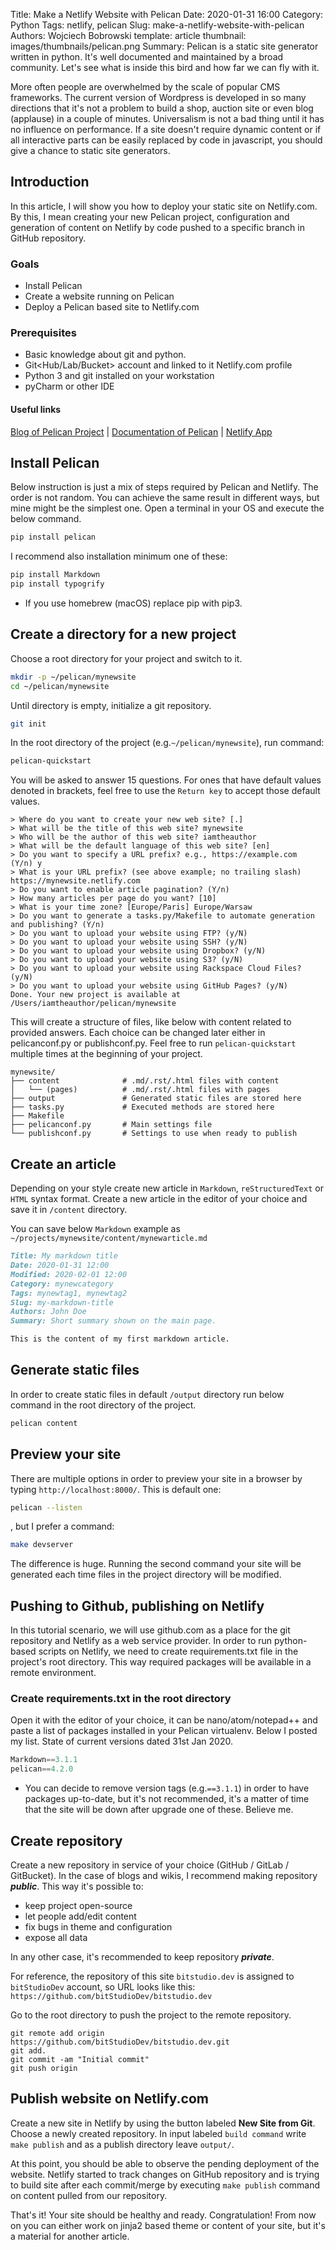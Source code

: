 Title: Make a Netlify Website with Pelican
Date: 2020-01-31 16:00
Category: Python
Tags: netlify, pelican
Slug: make-a-netlify-website-with-pelican
Authors: Wojciech Bobrowski
template: article
thumbnail: images/thumbnails/pelican.png
Summary: Pelican is a static site generator written in python. It's well documented and maintained by a broad community. Let's see what is inside this bird and how far we can fly with it.

More often people are overwhelmed by the scale of popular CMS frameworks. The current version of Wordpress is developed in so many directions that it's not a problem to build a shop, auction site or even blog (applause) in a couple of minutes. Universalism is not a bad thing until it has no influence on performance. If a site doesn't require dynamic content or if all interactive parts can be easily replaced by code in javascript, you should give a chance to static site generators.

## Introduction
In this article, I will show you how to deploy your static site on Netlify.com. By this, I mean creating your new Pelican project, configuration and generation of content on Netlify by code pushed to a specific branch in GitHub repository.

### Goals

- Install Pelican
- Create a website running on Pelican
- Deploy a Pelican based site to Netlify.com

### Prerequisites

- Basic knowledge about git and python.
- Git<Hub/Lab/Bucket> account and linked to it Netlify.com profile
- Python 3 and git installed on your workstation
- pyCharm or other IDE

#### Useful links

[Blog of Pelican Project](https://blog.getpelican.com "https://blog.getpelican.com") |
[Documentation of Pelican](https://docs.getpelican.com/en/stable/ "https://docs.getpelican.com") |
[Netlify App](https://app.netlify.com "https://app.netlify.com")

## Install Pelican
Below instruction is just a mix of steps required by Pelican and Netlify. The order is not random. You can achieve the same result in different ways, but mine might be the simplest one. Open a terminal in your OS and execute the below command.
```bash
pip install pelican
```
I recommend also installation minimum one of these:
```bash
pip install Markdown
pip install typogrify
```
- If you use homebrew (macOS) replace pip with pip3.

## Create a directory for a new project
Choose a root directory for your project and switch to it.
```bash
mkdir -p ~/pelican/mynewsite
cd ~/pelican/mynewsite
```
Until directory is empty, initialize a git repository.
```bash
git init
```
In the root directory of the project (e.g.`~/pelican/mynewsite`), run command:
```bash
pelican-quickstart
```
You will be asked to answer 15 questions. For ones that have default values denoted in brackets, feel free to use the `Return key` to accept those default values.
```language-terminal
> Where do you want to create your new web site? [.]
> What will be the title of this web site? mynewsite
> Who will be the author of this web site? iamtheauthor
> What will be the default language of this web site? [en]
> Do you want to specify a URL prefix? e.g., https://example.com   (Y/n) y
> What is your URL prefix? (see above example; no trailing slash) https://mynewsite.netlify.com
> Do you want to enable article pagination? (Y/n)
> How many articles per page do you want? [10]
> What is your time zone? [Europe/Paris] Europe/Warsaw
> Do you want to generate a tasks.py/Makefile to automate generation and publishing? (Y/n)
> Do you want to upload your website using FTP? (y/N)
> Do you want to upload your website using SSH? (y/N)
> Do you want to upload your website using Dropbox? (y/N)
> Do you want to upload your website using S3? (y/N)
> Do you want to upload your website using Rackspace Cloud Files? (y/N)
> Do you want to upload your website using GitHub Pages? (y/N)
Done. Your new project is available at /Users/iamtheauthor/pelican/mynewsite
```
This will create a structure of files, like below with content related to provided answers. Each choice can be changed later either in pelicanconf.py or publishconf.py. Feel free to run `pelican-quickstart` multiple times at the beginning of your project.
```
mynewsite/
├── content              # .md/.rst/.html files with content
│   └── (pages)          # .md/.rst/.html files with pages
├── output               # Generated static files are stored here
├── tasks.py             # Executed methods are stored here
├── Makefile
├── pelicanconf.py       # Main settings file
└── publishconf.py       # Settings to use when ready to publish
```
## Create an article
Depending on your style create new article in `Markdown`, `reStructuredText` or `HTML` syntax format. Create a new article in the editor of your choice and save it in `/content` directory.

You can save below `Markdown` example as `~/projects/mynewsite/content/mynewarticle.md`
```markdown
Title: My markdown title
Date: 2020-01-31 12:00
Modified: 2020-02-01 12:00
Category: mynewcategory
Tags: mynewtag1, mynewtag2
Slug: my-markdown-title
Authors: John Doe
Summary: Short summary shown on the main page.

This is the content of my first markdown article.
```
## Generate static files
In order to create static files in default `/output` directory run below command in the root directory of the project.
```bash
pelican content
```
## Preview your site
There are multiple options in order to preview your site in a browser by typing `http://localhost:8000/`. This is default one:
```bash
pelican --listen
```
, but I prefer a command:
```bash
make devserver
```
The difference is huge. Running the second command your site will be generated each time files in the project directory will be modified.
##  Pushing to Github, publishing on Netlify
In this tutorial scenario, we will use github.com as a place for the git repository and Netlify as a web service provider. In order to run python-based scripts on Netlify, we need to create requirements.txt file in the project's root directory. This way required packages will be available in a remote environment.
### Create requirements.txt in the root directory
Open it with the editor of your choice, it can be nano/atom/notepad++ and paste a list of packages installed in your Pelican virtualenv. Below I posted my list. State of current versions dated 31st Jan 2020.
```python
Markdown==3.1.1
pelican==4.2.0
```
 - You can decide to remove version tags (e.g.`==3.1.1`) in order to have packages up-to-date, but it's not recommended, it's a matter of time that the site will be down after upgrade one of these. Believe me.
## Create repository
Create a new repository in service of your choice (GitHub / GitLab / GitBucket). In the case of blogs and wikis, I recommend making repository ___public___. This way it's possible to:

- keep project open-source
- let people add/edit content
- fix bugs in theme and configuration
- expose all data

In any other case, it's recommended to keep repository ___private___.

For reference, the repository of this site `bitstudio.dev` is assigned to `bitStudioDev` account, so URL looks like this:
`https://github.com/bitStudioDev/bitstudio.dev`

Go to the root directory to push the project to the remote repository.
```git
git remote add origin https://github.com/bitStudioDev/bitstudio.dev.git
git add.
git commit -am "Initial commit"
git push origin
```
## Publish website on Netlify.com
Create a new site in Netlify by using the button labeled **New Site from Git**. Choose a newly created repository. In input labeled `build command` write `make publish` and as a publish directory leave `output/`.

At this point, you should be able to observe the pending deployment of the website. Netlify started to track changes on GitHub repository and is trying to build site after each commit/merge by executing `make publish` command on content pulled from our repository.

That's it! Your site should be healthy and ready. Congratulation!
From now on you can either work on jinja2 based theme or content of your site, but it's a material for another article.